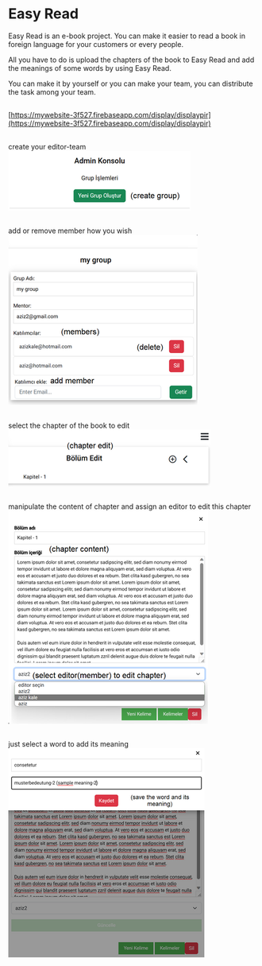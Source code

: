 # Easy Read

Easy Read is an e-book project. You can make it easier to read a book in foreign language for your customers or every people.

All you have to do is upload the chapters of the book to Easy Read and add the meanings of some words by using Easy Read.

You can make it by yourself or you can make your team, you can distribute the task among your team.
##
[https://mywebsite-3f527.firebaseapp.com/display/displaypir](https://mywebsite-3f527.firebaseapp.com/display/displaypir)
 ##
 create your editor-team
![Image Description](./src/assets/readmepics/1.png)
##
##
add or remove member how you wish
![Image Description](./src/assets/readmepics/2.png)
##
select the chapter of the book to edit
![Image Description](./src/assets/readmepics/3.png)
##
manipulate the content of chapter and assign an editor to edit this chapter
![Image Description](./src/assets/readmepics/4.png)
##
just select a word to add its meaning
![Image Description](./src/assets/readmepics/5.png)